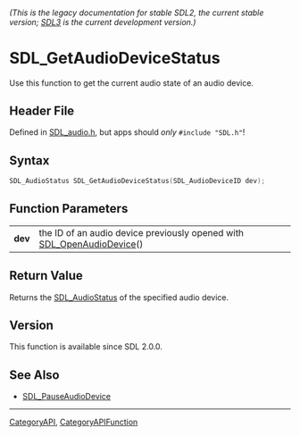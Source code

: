 ###### (This is the legacy documentation for stable SDL2, the current stable version; [SDL3](https://wiki.libsdl.org/SDL3/) is the current development version.)
# SDL_GetAudioDeviceStatus

Use this function to get the current audio state of an audio device.

## Header File

Defined in [SDL_audio.h](https://github.com/libsdl-org/SDL/blob/SDL2/include/SDL_audio.h), but apps should _only_ `#include "SDL.h"`!

## Syntax

```c
SDL_AudioStatus SDL_GetAudioDeviceStatus(SDL_AudioDeviceID dev);

```

## Function Parameters

|             |                                                                                               |
| ----------- | --------------------------------------------------------------------------------------------- |
| **dev**     | the ID of an audio device previously opened with [SDL_OpenAudioDevice](SDL_OpenAudioDevice)() |

## Return Value

Returns the [SDL_AudioStatus](SDL_AudioStatus) of the specified audio
device.

## Version

This function is available since SDL 2.0.0.

## See Also

* [SDL_PauseAudioDevice](SDL_PauseAudioDevice)

----
[CategoryAPI](CategoryAPI), [CategoryAPIFunction](CategoryAPIFunction)


